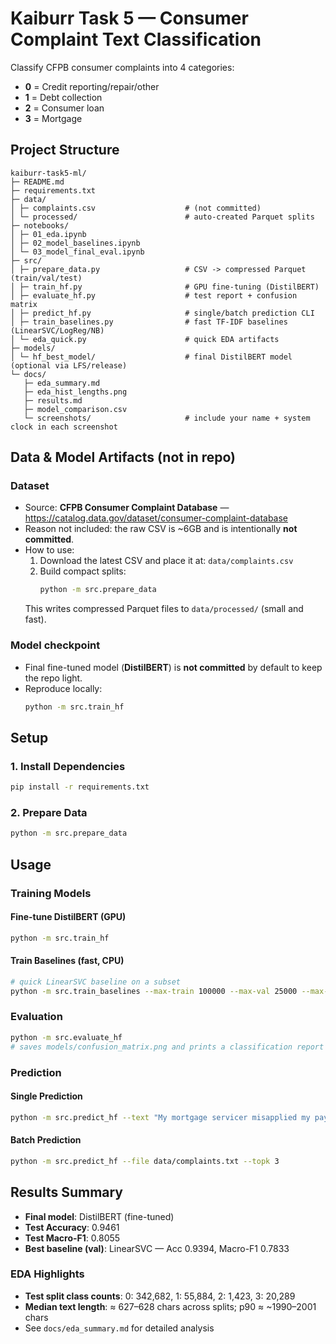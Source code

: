 # Kaiburr Task 5 — Consumer Complaint Text Classification

Classify CFPB consumer complaints into 4 categories:

- **0** = Credit reporting/repair/other  
- **1** = Debt collection  
- **2** = Consumer loan  
- **3** = Mortgage

## Project Structure

```
kaiburr-task5-ml/
├─ README.md
├─ requirements.txt
├─ data/
│ ├─ complaints.csv                    # (not committed)
│ └─ processed/                        # auto-created Parquet splits
├─ notebooks/
│ ├─ 01_eda.ipynb
│ ├─ 02_model_baselines.ipynb
│ └─ 03_model_final_eval.ipynb
├─ src/
│ ├─ prepare_data.py                   # CSV -> compressed Parquet (train/val/test)
│ ├─ train_hf.py                       # GPU fine-tuning (DistilBERT)
│ ├─ evaluate_hf.py                    # test report + confusion matrix
│ ├─ predict_hf.py                     # single/batch prediction CLI
│ ├─ train_baselines.py                # fast TF-IDF baselines (LinearSVC/LogReg/NB)
│ └─ eda_quick.py                      # quick EDA artifacts
├─ models/
│ └─ hf_best_model/                    # final DistilBERT model (optional via LFS/release)
└─ docs/
   ├─ eda_summary.md
   ├─ eda_hist_lengths.png
   ├─ results.md
   ├─ model_comparison.csv
   └─ screenshots/                     # include your name + system clock in each screenshot
```

## Data & Model Artifacts (not in repo)

### Dataset
- Source: **CFPB Consumer Complaint Database** — https://catalog.data.gov/dataset/consumer-complaint-database
- Reason not included: the raw CSV is ~6GB and is intentionally **not committed**.
- How to use:
  1) Download the latest CSV and place it at: `data/complaints.csv`
  2) Build compact splits:  
     ```bash
     python -m src.prepare_data
     ```
  This writes compressed Parquet files to `data/processed/` (small and fast).

### Model checkpoint
- Final fine-tuned model (**DistilBERT**) is **not committed** by default to keep the repo light.
- Reproduce locally:
  ```bash
  python -m src.train_hf

## Setup

### 1. Install Dependencies
```bash
pip install -r requirements.txt
```

### 2. Prepare Data
```bash
python -m src.prepare_data
```

## Usage

### Training Models

#### Fine-tune DistilBERT (GPU)
```bash
python -m src.train_hf
```

#### Train Baselines (fast, CPU)
```bash
# quick LinearSVC baseline on a subset
python -m src.train_baselines --max-train 100000 --max-val 25000 --max-test 25000 --features word --max-features 100000 --models svc
```

### Evaluation
```bash
python -m src.evaluate_hf
# saves models/confusion_matrix.png and prints a classification report
```

### Prediction

#### Single Prediction
```bash
python -m src.predict_hf --text "My mortgage servicer misapplied my payment and added late fees."
```

#### Batch Prediction
```bash
python -m src.predict_hf --file data/complaints.txt --topk 3
```

## Results Summary

- **Final model**: DistilBERT (fine-tuned)
- **Test Accuracy**: 0.9461
- **Test Macro-F1**: 0.8055
- **Best baseline (val)**: LinearSVC — Acc 0.9394, Macro-F1 0.7833

### EDA Highlights
- **Test split class counts**: 0: 342,682, 1: 55,884, 2: 1,423, 3: 20,289
- **Median text length**: ≈ 627–628 chars across splits; p90 ≈ ~1990–2001 chars
- See `docs/eda_summary.md` for detailed analysis
